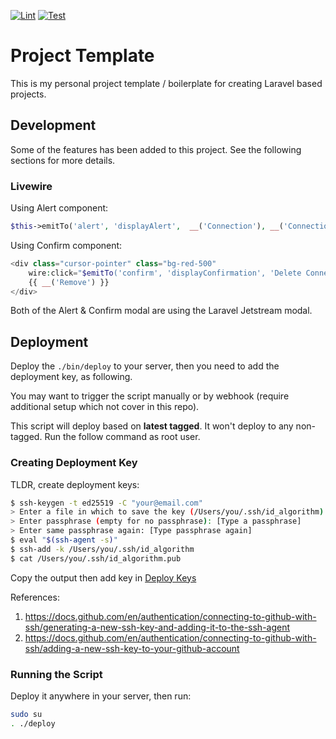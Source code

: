 [![Lint](https://github.com/nasrulhazim/project-template/actions/workflows/lint.yml/badge.svg)](https://github.com/nasrulhazim/project-template/actions/workflows/lint.yml) [![Test](https://github.com/nasrulhazim/project-template/actions/workflows/test.yml/badge.svg)](https://github.com/nasrulhazim/project-template/actions/workflows/test.yml)

# Project Template

This is my personal project template / boilerplate for creating Laravel based projects.

## Development

Some of the features has been added to this project. See the following sections for more details.

### Livewire

Using Alert component:

```php
$this->emitTo('alert', 'displayAlert',  __('Connection'), __('Connection succesfully deleted'));
```

Using Confirm component:

```php
<div class="cursor-pointer" class="bg-red-500" 
    wire:click="$emitTo('confirm', 'displayConfirmation', 'Delete Connection', 'Are you sure?', 'connection-form', 'destroyConnection', '{{ $uuid }}')">
    {{ __('Remove') }}
</div>
```

Both of the Alert & Confirm modal are using the Laravel Jetstream modal.

## Deployment

Deploy the `./bin/deploy` to your server, then you need to add the deployment key, as following.

You may want to trigger the script manually or by webhook (require additional setup which not cover in this repo).

This script will deploy based on **latest tagged**. It won't deploy to any non-tagged. Run the follow command as root user.

### Creating Deployment Key

TLDR, create deployment keys:

```bash
$ ssh-keygen -t ed25519 -C "your@email.com"
> Enter a file in which to save the key (/Users/you/.ssh/id_algorithm):
> Enter passphrase (empty for no passphrase): [Type a passphrase]
> Enter same passphrase again: [Type passphrase again]
$ eval "$(ssh-agent -s)"
$ ssh-add -k /Users/you/.ssh/id_algorithm
$ cat /Users/you/.ssh/id_algorithm.pub
```

Copy the output then add key in [Deploy Keys](https://github.com/nasrulhazim/um-ehr-services/settings/keys)

References:

1. <https://docs.github.com/en/authentication/connecting-to-github-with-ssh/generating-a-new-ssh-key-and-adding-it-to-the-ssh-agent>
2. <https://docs.github.com/en/authentication/connecting-to-github-with-ssh/adding-a-new-ssh-key-to-your-github-account>

### Running the Script

Deploy it anywhere in your server, then run:

```bash
sudo su
. ./deploy
```
